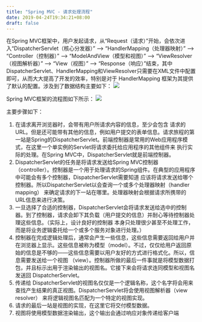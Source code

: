 ```yaml
---
title: "Spring MVC - 请求处理流程"
date: 2019-04-24T19:34:21+08:00
draft: false
---
```


在Spring MVC框架中，用户发起请求，从“Request（请求）”开始，会依次进入“DispatcherServlet（核心分发器）” —> “HandlerMapping（处理器映射）” —> “Controller（控制器）” —> “ModelAndView（模型和视图）” —> “ViewResolver（视图解析器）” —> “View（视图）” —> “Response（响应）”结束，其中DispatcherServlet、HandlerMapping和ViewResolver只需要在XML文件中配置即可，从而大大提高了开发的效率，特别是对于 HandlerMapping 框架为其提供了默认的配置。涉及到了数据结构主要如下：
![](https://ws2.sinaimg.cn/large/006tNc79ly1g2dym7tnj6j30d707xdfo.jpg)

Spring MVC框架的流程图如下所示：
![](https://ws4.sinaimg.cn/large/006tNc79ly1g2dyg5cfvgj30k40b775q.jpg)

主要步骤如下：

1. 在请求离开浏览器时，会带有用户所请求内容的信息，至少会包含 请求的URL。但是还可能带有其他的信息，例如用户提交的表单信息。请求旅程的第一站是Spring的DispatcherServlet。前端控制器是常用的Web应用程序模 式，在这里一个单实例的Servlet将请求委托给应用程序的其他组件来 执行实际的处理。在Spring MVC中，DispatcherServlet就是前端控制器。
2. DispatcherServlet的任务是将请求发送给Spring MVC控制器 （controller）。控制器是一个用于处理请求的Spring组件。在典型的应用程序中可能会有多个控制器，DispatcherServlet需要知道 应该将请求发送给哪个控制器。所以DispatcherServlet以会查询一个或多个处理器映射（handler mapping） 来确定请求的下一站在哪里。处理器映射会根据请求所携带的URL信息来进行决策。
3. 一旦选择了合适的控制器，DispatcherServlet会将请求发送给选中的控制器。到了控制器，请求会卸下其负载（用户提交的信息）并耐心等待控制器处理这些信息。（实际上，设计良好的控制器 本身只处理很少甚至不处理工作，而是将业务逻辑委托给一个或多个服务对象进行处理。）
4. 控制器在完成逻辑处理后，通常会产生一些信息，这些信息需要返回给用户并在浏览器上显示。这些信息被称为模型（model）。不过，仅仅给用户返回原始的信息是不够的——这些信息需要以用户友好的方式进行格式化。所以，信息需要发送给一个视图 （view）。控制器所做的最后一件事就是将模型数据打包，并且标示出用于渲染输出的视图名。它接下来会将请求连同模型和视图名发送回 DispatcherServlet。
5. 传递给 DispatcherServlet的视图名仅仅是一个逻辑名称，这个名字将会用来查找产生结果的真正视图。DispatcherServlet将会使用视图解析器（view resolver） 来将逻辑视图名匹配为一个特定的视图实现。
6. 请求的最后一站是视图的实现，在这里它将交付模型数据。
7. 视图将使用模型数据渲染输出，这个输出会通过响应对象传递给客户端